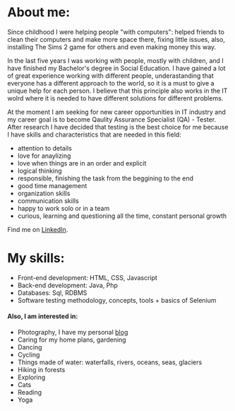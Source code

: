 # **About me:**

Since childhood I were helping people "with computers": helped friends to clean their computers and make more space there, fixing little issues, also, installing The Sims 2 game for others and even making money this way.

In the last five years I was working with people, mostly with children, and I have finished my Bachelor's degree in Social Education. I have gained a lot of great experience working with different people, underastanding that everyone has a different approach to the world, so it is a must to give a unique help for each person. I believe that this principle also works in the IT wolrd where it is needed to have different solutions for different problems.

At the moment I am seeking for new career opportunities in IT industry and my career goal is to become Qaulity Assurance Specialist (QA) - Tester. After research I have decided that testing is the best choice for me because I have skills and characteristics that are needed in this field: 
- attention to details 
- love for anaylizing 
- love when things are in an order and explicit
- logical thinking
- responsible, finishing the task from the beggining to the end
- good time management
- organization skills
- communication skills
- happy to work solo or in a team 
- curious, learning and questioning all the time, constant personal growth

Find me on [LinkedIn](https://www.linkedin.com/in/vikontrimaite/).

# **My skills:**
* Front-end development: HTML, CSS, Javascript
* Back-end development: Java, Php
* Databases: Sql, RDBMS
* Software testing methodology, concepts, tools + basics of Selenium

#### **Also, I am interested in:**
* Photography, I have my personal [blog](https://pasivaiksciojimai.lt/)
* Caring for my home plans, gardening
* Dancing 
* Cycling
* Things made of water: waterfalls, rivers, oceans, seas, glaciers
* Hiking in forests
* Exploring
* Cats
* Reading
* Yoga
